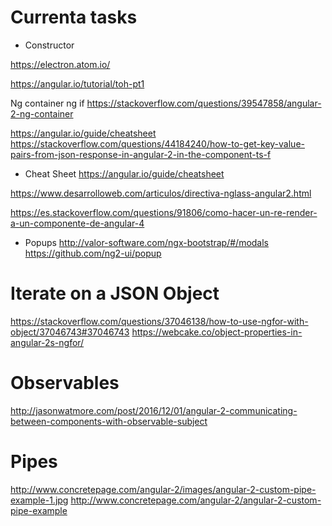 
# Currenta tasks
- Constructor

https://electron.atom.io/

https://angular.io/tutorial/toh-pt1

Ng container ng if
https://stackoverflow.com/questions/39547858/angular-2-ng-container

https://angular.io/guide/cheatsheet
https://stackoverflow.com/questions/44184240/how-to-get-key-value-pairs-from-json-response-in-angular-2-in-the-component-ts-f

- Cheat Sheet
https://angular.io/guide/cheatsheet

https://www.desarrolloweb.com/articulos/directiva-nglass-angular2.html

https://es.stackoverflow.com/questions/91806/como-hacer-un-re-render-a-un-componente-de-angular-4

- Popups 
http://valor-software.com/ngx-bootstrap/#/modals
https://github.com/ng2-ui/popup

# Iterate on a JSON Object
https://stackoverflow.com/questions/37046138/how-to-use-ngfor-with-object/37046743#37046743
https://webcake.co/object-properties-in-angular-2s-ngfor/

# Observables
http://jasonwatmore.com/post/2016/12/01/angular-2-communicating-between-components-with-observable-subject

# Pipes
http://www.concretepage.com/angular-2/images/angular-2-custom-pipe-example-1.jpg
http://www.concretepage.com/angular-2/angular-2-custom-pipe-example